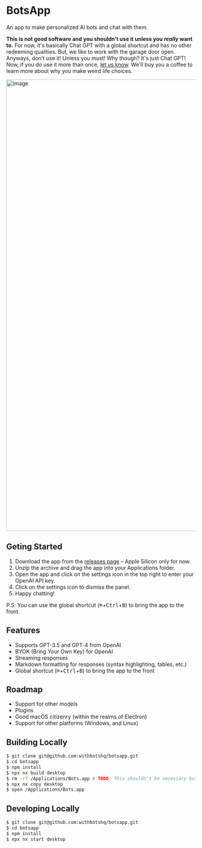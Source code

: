 # BotsApp

An app to make personalized AI bots and chat with them.

**This is not good software and you shouldn't use it unless you _really_ want
to.** For now, it's basically Chat GPT with a global shortcut and has no other
redeeming qualities. But, we like to work with the garage door open. Anyways,
don't use it! Unless you must! Why though? It's just Chat GPT! Now, if you _do_
use it more than once, [let us know](mailto:contact@max.wtf). We'll buy you a
coffee to learn more about why you make weird life choices.

<img width="1198" alt="image"
src="https://user-images.githubusercontent.com/111631/232243956-76d94fa8-ba2b-468c-ad36-a360c6cfcfbf.png">

## Geting Started

1. Download the app from the [releases
   page](https://github.com/withbotshq/botsapp/releases) – Apple Silicon only
   for now.
2. Unzip the archive and drag the app into your Applications folder.
3. Open the app and click on the settings icon in the top right to enter your
   OpenAI API key.
4. Click on the settings icon to dismiss the panel.
5. Happy chatting!

P.S: You can use the global shortcut (<kbd>⌘</kbd>+<kbd>Ctrl</kbd>+<kbd>B</kbd>)
to bring the app to the front.

## Features

- Supports GPT-3.5 and GPT-4 from OpenAI
- BYOK (Bring Your Own Key) for OpenAI
- Streaming responses
- Markdown formatting for responses (syntax highlighting, tables, etc.)
- Global shortcut (<kbd>⌘</kbd>+<kbd>Ctrl</kbd>+<kbd>B</kbd>) to bring the app
  to the front

## Roadmap

- Support for other models
- Plugins
- Good macOS citizenry (within the realms of Electron)
- Support for other platforms (Windows, and Linux)

## Building Locally

```sh
$ git clone git@github.com:withbotshq/botsapp.git
$ cd botsapp
$ npm install
$ npx nx build desktop
$ rm -rf /Applications/Bots.app # TODO: This shouldn't be necessary but it's a permissions issue.
$ npx nx copy desktop
$ open /Applications/Bots.app
```

## Developing Locally

```sh
$ git clone git@github.com:withbotshq/botsapp.git
$ cd botsapp
$ npm install
$ npx nx start desktop
```
